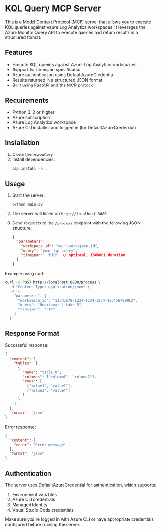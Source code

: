 # KQL Query MCP Server

This is a Model Context Protocol (MCP) server that allows you to execute KQL queries against Azure Log Analytics workspaces. It leverages the Azure Monitor Query API to execute queries and return results in a structured format.

## Features

- Execute KQL queries against Azure Log Analytics workspaces
- Support for timespan specification
- Azure authentication using DefaultAzureCredential
- Results returned in a structured JSON format
- Built using FastAPI and the MCP protocol

## Requirements

- Python 3.12 or higher
- Azure subscription
- Azure Log Analytics workspace
- Azure CLI installed and logged in (for DefaultAzureCredential)

## Installation

1. Clone the repository
2. Install dependencies:
   ```bash
   pip install -e .
   ```

## Usage

1. Start the server:
   ```bash
   python main.py
   ```

2. The server will listen on `http://localhost:8080`

3. Send requests to the `/process` endpoint with the following JSON structure:
   ```json
   {
     "parameters": {
       "workspace_id": "your-workspace-id",
       "query": "your-kql-query",
       "timespan": "P1D"  // optional, ISO8601 duration
     }
   }
   ```

Example using curl:
```bash
curl -X POST http://localhost:8080/process \
  -H "Content-Type: application/json" \
  -d '{
    "parameters": {
      "workspace_id": "12345678-1234-1234-1234-123456789012",
      "query": "Heartbeat | take 5",
      "timespan": "P1D"
    }
  }'
```

## Response Format

Successful response:
```json
{
  "content": {
    "tables": [
      {
        "name": "table_0",
        "columns": ["column1", "column2"],
        "rows": [
          ["value1", "value2"],
          ["value3", "value4"]
        ]
      }
    ]
  },
  "format": "json"
}
```

Error response:
```json
{
  "content": {
    "error": "Error message"
  },
  "format": "json"
}
```

## Authentication

The server uses DefaultAzureCredential for authentication, which supports:
1. Environment variables
2. Azure CLI credentials
3. Managed Identity
4. Visual Studio Code credentials

Make sure you're logged in with Azure CLI or have appropriate credentials configured before running the server.